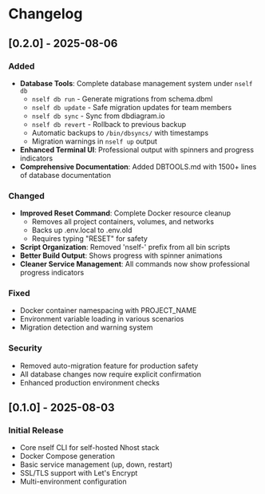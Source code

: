# Changelog

## [0.2.0] - 2025-08-06

### Added
- **Database Tools**: Complete database management system under `nself db`
  - `nself db run` - Generate migrations from schema.dbml
  - `nself db update` - Safe migration updates for team members
  - `nself db sync` - Sync from dbdiagram.io
  - `nself db revert` - Rollback to previous backup
  - Automatic backups to `/bin/dbsyncs/` with timestamps
  - Migration warnings in `nself up` output
- **Enhanced Terminal UI**: Professional output with spinners and progress indicators
- **Comprehensive Documentation**: Added DBTOOLS.md with 1500+ lines of database documentation

### Changed
- **Improved Reset Command**: Complete Docker resource cleanup
  - Removes all project containers, volumes, and networks
  - Backs up .env.local to .env.old
  - Requires typing "RESET" for safety
- **Script Organization**: Removed 'nself-' prefix from all bin scripts
- **Better Build Output**: Shows progress with spinner animations
- **Cleaner Service Management**: All commands now show professional progress indicators

### Fixed
- Docker container namespacing with PROJECT_NAME
- Environment variable loading in various scenarios
- Migration detection and warning system

### Security
- Removed auto-migration feature for production safety
- All database changes now require explicit confirmation
- Enhanced production environment checks

## [0.1.0] - 2025-08-03

### Initial Release
- Core nself CLI for self-hosted Nhost stack
- Docker Compose generation
- Basic service management (up, down, restart)
- SSL/TLS support with Let's Encrypt
- Multi-environment configuration